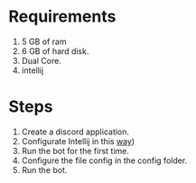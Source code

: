 # Requirements

1) 5 GB of ram
2) 6 GB of hard disk.
3) Dual Core.
4) intellij

# Steps

1) Create a discord application.
2) Configurate Intellij in this [way](https://github.com/SimonePY/Data/blob/master/self-hosting/intellij-config.md))
3) Run the bot for the first time.
4) Configure the file config in the config folder.
5) Run the bot.
